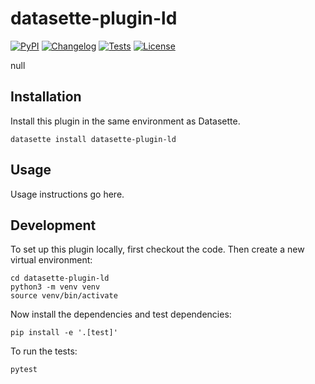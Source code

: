 # datasette-plugin-ld

[![PyPI](https://img.shields.io/pypi/v/datasette-plugin-ld.svg)](https://pypi.org/project/datasette-plugin-ld/)
[![Changelog](https://img.shields.io/github/v/release/redmer/datasette-plugin-ld?include_prereleases&label=changelog)](https://github.com/redmer/datasette-plugin-ld/releases)
[![Tests](https://github.com/redmer/datasette-plugin-ld/workflows/Test/badge.svg)](https://github.com/redmer/datasette-plugin-ld/actions?query=workflow%3ATest)
[![License](https://img.shields.io/badge/license-Apache%202.0-blue.svg)](https://github.com/redmer/datasette-plugin-ld/blob/main/LICENSE)

null

## Installation

Install this plugin in the same environment as Datasette.

    datasette install datasette-plugin-ld

## Usage

Usage instructions go here.

## Development

To set up this plugin locally, first checkout the code. Then create a new virtual environment:

    cd datasette-plugin-ld
    python3 -m venv venv
    source venv/bin/activate

Now install the dependencies and test dependencies:

    pip install -e '.[test]'

To run the tests:

    pytest
